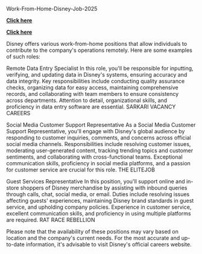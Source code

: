 Work-From-Home-Disney-Job-2025

**[Click here](https://sites.google.com/view/work-fromhome-desney/home)**

**[Click here](https://sites.google.com/view/work-fromhome-desney/home)**

Disney offers various work-from-home positions that allow individuals to contribute to the company's operations remotely. Here are some examples of such roles:

Remote Data Entry Specialist
In this role, you'll be responsible for inputting, verifying, and updating data in Disney's systems, ensuring accuracy and data integrity. Key responsibilities include conducting quality assurance checks, organizing data for easy access, maintaining comprehensive records, and collaborating with team members to ensure consistency across departments. Attention to detail, organizational skills, and proficiency in data entry software are essential. 
SARKARI VACANCY CAREERS


Social Media Customer Support Representative
As a Social Media Customer Support Representative, you'll engage with Disney's global audience by responding to customer inquiries, comments, and concerns across official social media channels. Responsibilities include resolving customer issues, moderating user-generated content, tracking trending topics and customer sentiments, and collaborating with cross-functional teams. Exceptional communication skills, proficiency in social media platforms, and a passion for customer service are crucial for this role. 
THE ELITEJOB


Guest Services Representative
In this position, you'll support online and in-store shoppers of Disney merchandise by assisting with inbound queries through calls, chat, social media, or email. Duties include resolving issues affecting guests' experiences, maintaining Disney brand standards in guest service, and upholding company policies. Experience in customer service, excellent communication skills, and proficiency in using multiple platforms are required. 
RAT RACE REBELLION


Please note that the availability of these positions may vary based on location and the company's current needs. For the most accurate and up-to-date information, it's advisable to visit Disney's official careers website. 
